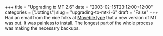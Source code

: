 +++
title = "Upgrading to MT 2.6"
date = "2003-02-15T23:12:00+12:00"
categories = ["Jottings"]
slug = "upgrading-to-mt-2-6"
draft = "False"
+++
Had an email from the nice folks at [MovebleType](https://www.movabletype.org/)
that a new version of MT was out. It was painless to install. The longest
part of the whole process was making the necessary backups.

